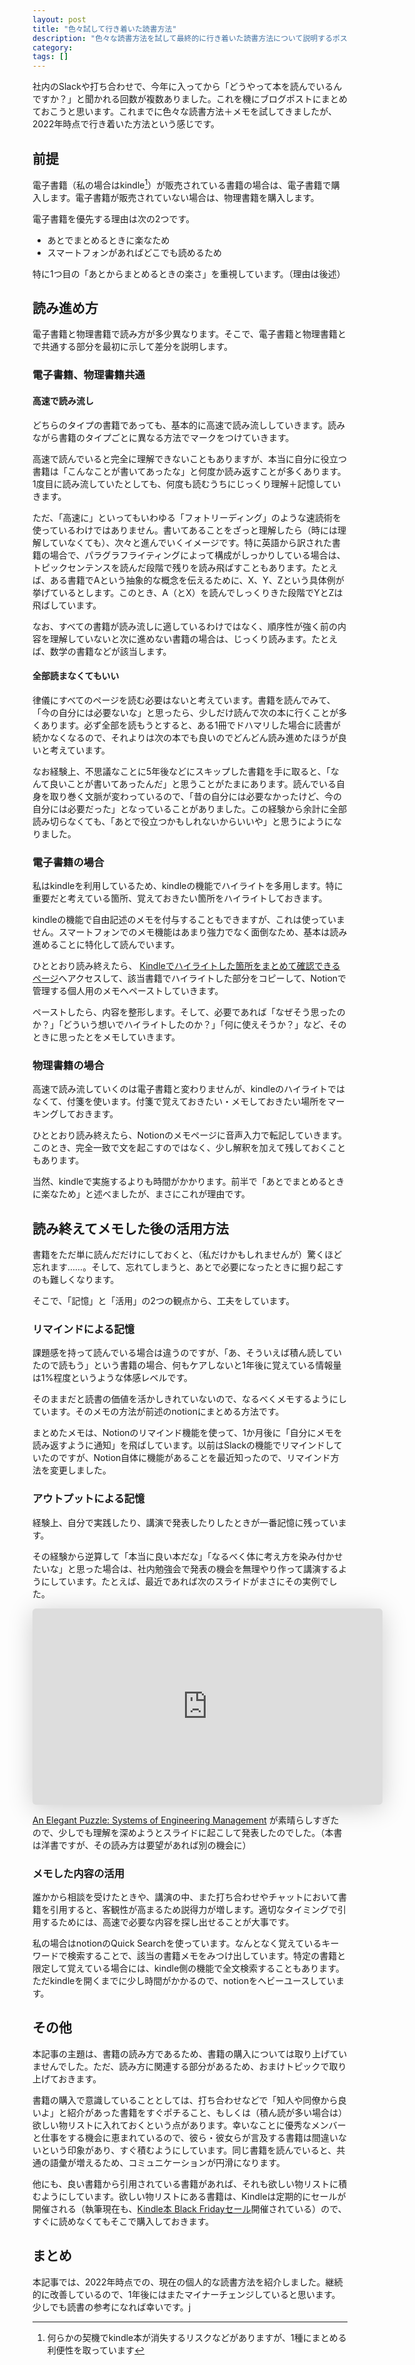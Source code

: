 ```yaml
---
layout: post
title: "色々試して行き着いた読書方法"
description: "色々な読書方法を試して最終的に行き着いた読書方法について説明するポストです"
category: 
tags: []
---
```


社内のSlackや打ち合わせで、今年に入ってから「どうやって本を読んでいるんですか？」と聞かれる回数が複数ありました。これを機にブログポストにまとめておこうと思います。これまでに色々な読書方法＋メモを試してきましたが、2022年時点で行き着いた方法という感じです。

## 前提

電子書籍（私の場合はkindle[^1]）が販売されている書籍の場合は、電子書籍で購入します。電子書籍が販売されていない場合は、物理書籍を購入します。

[^1]: 何らかの契機でkindle本が消失するリスクなどがありますが、1種にまとめる利便性を取っています

電子書籍を優先する理由は次の2つです。

- あとでまとめるときに楽なため
- スマートフォンがあればどこでも読めるため

特に1つ目の「あとからまとめるときの楽さ」を重視しています。（理由は後述）

## 読み進め方

電子書籍と物理書籍で読み方が多少異なります。そこで、電子書籍と物理書籍とで共通する部分を最初に示して差分を説明します。

### 電子書籍、物理書籍共通

#### 高速で読み流し

どちらのタイプの書籍であっても、基本的に高速で読み流ししていきます。読みながら書籍のタイプごとに異なる方法でマークをつけていきます。

高速で読んでいると完全に理解できないこともありますが、本当に自分に役立つ書籍は「こんなことが書いてあったな」と何度か読み返すことが多くあります。1度目に読み流していたとしても、何度も読むうちにじっくり理解＋記憶していきます。

ただ、「高速に」といってもいわゆる「フォトリーディング」のような速読術を使っているわけではありません。書いてあることをざっと理解したら（時には理解していなくても）、次々と進んでいくイメージです。特に英語から訳された書籍の場合で、パラグラフライティングによって構成がしっかりしている場合は、トピックセンテンスを読んだ段階で残りを読み飛ばすこともあります。たとえば、ある書籍でAという抽象的な概念を伝えるために、X、Y、Zという具体例が挙げているとします。このとき、A（とX）を読んでしっくりきた段階でYとZは飛ばしています。

なお、すべての書籍が読み流しに適しているわけではなく、順序性が強く前の内容を理解していないと次に進めない書籍の場合は、じっくり読みます。たとえば、数学の書籍などが該当します。

#### 全部読まなくてもいい

律儀にすべてのページを読む必要はないと考えています。書籍を読んでみて、「今の自分には必要ないな」と思ったら、少しだけ読んで次の本に行くことが多くあります。必ず全部を読もうとすると、ある1冊でドハマリした場合に読書が続かなくなるので、それよりは次の本でも良いのでどんどん読み進めたほうが良いと考えています。

なお経験上、不思議なことに5年後などにスキップした書籍を手に取ると、「なんて良いことが書いてあったんだ」と思うことがたまにあります。読んでいる自身を取り巻く文脈が変わっているので、「昔の自分には必要なかったけど、今の自分には必要だった」となっていることがありました。この経験から余計に全部読み切らなくても、「あとで役立つかもしれないからいいや」と思うにようになりました。

### 電子書籍の場合

私はkindleを利用しているため、kindleの機能でハイライトを多用します。特に重要だと考えている箇所、覚えておきたい箇所をハイライトしておきます。

kindleの機能で自由記述のメモを付与することもできますが、これは使っていません。スマートフォンでのメモ機能はあまり強力でなく面倒なため、基本は読み進めることに特化して読んでいます。

ひととおり読み終えたら、 [Kindleでハイライトした箇所をまとめて確認できるページ](https://read.amazon.co.jp/notebook)へアクセスして、該当書籍でハイライトした部分をコピーして、Notionで管理する個人用のメモへペーストしていきます。

ペーストしたら、内容を整形します。そして、必要であれば「なぜそう思ったのか？」「どういう想いでハイライトしたのか？」「何に使えそうか？」など、そのときに思ったとをメモしていきます。

### 物理書籍の場合

高速で読み流していくのは電子書籍と変わりませんが、kindleのハイライトではなくて、付箋を使います。付箋で覚えておきたい・メモしておきたい場所をマーキングしておきます。

ひととおり読み終えたら、Notionのメモページに音声入力で転記していきます。このとき、完全一致で文を起こすのではなく、少し解釈を加えて残しておくこともあります。

当然、kindleで実施するよりも時間がかかります。前半で「あとでまとめるときに楽なため」と述べましたが、まさにこれが理由です。

## 読み終えてメモした後の活用方法

書籍をただ単に読んだだけにしておくと、（私だけかもしれませんが）驚くほど忘れます……。そして、忘れてしまうと、あとで必要になったときに掘り起こすのも難しくなります。

そこで、「記憶」と「活用」の2つの観点から、工夫をしています。

### リマインドによる記憶

課題感を持って読んでいる場合は違うのですが、「あ、そういえば積ん読していたので読もう」という書籍の場合、何もケアしないと1年後に覚えている情報量は1%程度というような体感レベルです。

そのままだと読書の価値を活かしきれていないので、なるべくメモするようにしています。そのメモの方法が前述のnotionにまとめる方法です。

まとめたメモは、Notionのリマインド機能を使って、1か月後に「自分にメモを読み返すように通知」を飛ばしています。以前はSlackの機能でリマインドしていたのですが、Notion自体に機能があることを最近知ったので、リマインド方法を変更しました。

### アウトプットによる記憶

経験上、自分で実践したり、講演で発表したりしたときが一番記憶に残っています。

その経験から逆算して「本当に良い本だな」「なるべく体に考え方を染み付かせたいな」と思った場合は、社内勉強会で発表の機会を無理やり作って講演するようにしています。たとえば、最近であれば次のスライドがまさにその実例でした。

<iframe class="speakerdeck-iframe" frameborder="0" src="https://speakerdeck.com/player/02fd5b21c7314380abbbfdb9de14f6cc" title="An Elegant Puzzle: Systems of Engineering Management を50分でざっと知る / Learn roughly &quot;An Elegant Puzzle: Systems of Engineering Management&quot; in 50 minutes" allowfullscreen="true" mozallowfullscreen="true" webkitallowfullscreen="true" style="border: 0px; background: padding-box padding-box rgba(0, 0, 0, 0.1); margin: 0px; padding: 0px; border-radius: 6px; box-shadow: rgba(0, 0, 0, 0.2) 0px 5px 40px; width: 560px; height: 314px;" data-ratio="1.78343949044586"></iframe>

[An Elegant Puzzle: Systems of Engineering Management](https://amzn.to/3TTX8DF) が素晴らしすぎたので、少しでも理解を深めようとスライドに起こして発表したのでした。（本書は洋書ですが、その読み方は要望があれば別の機会に）

### メモした内容の活用

誰かから相談を受けたときや、講演の中、また打ち合わせやチャットにおいて書籍を引用すると、客観性が高まるため説得力が増します。適切なタイミングで引用するためには、高速で必要な内容を探し出せることが大事です。

私の場合はnotionのQuick Searchを使っています。なんとなく覚えているキーワードで検索することで、該当の書籍メモをみつけ出しています。特定の書籍と限定して覚えている場合には、kindle側の機能で全文検索することもあります。ただkindleを開くまでに少し時間がかかるので、notionをヘビーユースしています。

## その他

本記事の主題は、書籍の読み方であるため、書籍の購入については取り上げていませんでした。ただ、読み方に関連する部分があるため、おまけトピックで取り上げておきます。

書籍の購入で意識していることとしては、打ち合わせなどで「知人や同僚から良いよ」と紹介があった書籍をすぐポチること、もしくは（積ん読が多い場合は）欲しい物リストに入れておくという点があります。幸いなことに優秀なメンバーと仕事をする機会に恵まれているので、彼ら・彼女らが言及する書籍は間違いないという印象があり、すぐ積むようにしています。同じ書籍を読んでいると、共通の語彙が増えるため、コミュニケーションが円滑になります。

他にも、良い書籍から引用されている書籍があれば、それも欲しい物リストに積むようにしています。欲しい物リストにある書籍は、Kindleは定期的にセールが開催される（執筆現在も、[Kindle本 Black Fridayセール](https://amzn.to/3tTEnWk)開催されている）ので、すぐに読めなくてもそこで購入しておきます。

## まとめ

本記事では、2022年時点での、現在の個人的な読書方法を紹介しました。継続的に改善しているので、1年後にはまたマイナーチェンジしていると思います。少しでも読書の参考になれば幸いです。j
